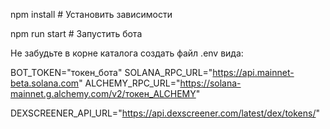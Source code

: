 npm install  # Установить зависимости

npm run start  # Запустить бота

Не забудьте в корне каталога создать файл .env вида:

BOT_TOKEN="токен_бота"
SOLANA_RPC_URL="https://api.mainnet-beta.solana.com"
ALCHEMY_RPC_URL="https://solana-mainnet.g.alchemy.com/v2/токен_ALCHEMY"

DEXSCREENER_API_URL="https://api.dexscreener.com/latest/dex/tokens/"
